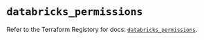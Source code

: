 # `databricks_permissions`

Refer to the Terraform Registory for docs: [`databricks_permissions`](https://registry.terraform.io/providers/databricks/databricks/1.33.0/docs/resources/permissions).

